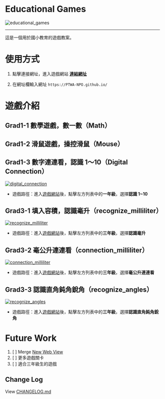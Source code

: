 # Educational Games

![educational_games](https://img.shields.io/github/v/tag/PTWA-NPO/PTWA-NPO.github.io)

---
這是一個用於國小教育的遊戲教案。

# 使用方式

[//]: # (TODO demo gif)

1. 點擊連接網址，進入遊戲網站
    [**連結網址**](https://PTWA-NPO.github.io/)

2. 在網址欄輸入網址
    `https://PTWA-NPO.github.io/`

[//]: # (TODO demo gif)


# 遊戲介紹

## Grad1-1 數學遊戲，數一數（Math）

[//]: # (TODO write game information)

## Grad1-2 滑鼠遊戲，操控滑鼠（Mouse）

[//]: # (TODO write game information)

## Grad1-3 數字連連看，認識 1～10（Digital Connection）
[![digital_connection](https://img.shields.io/badge/digital_connection-v0.1.0-blue.svg)](./digital_connection)

- 遊戲路徑：進入[遊戲網站](https://PTWA-NPO.github.io/)後，點擊左方列表中的**一年級**，選擇**認識 1~10**

## Grad3-1 填入容積，認識毫升（recognize_milliliter）
[![recognize_milliliter](https://img.shields.io/badge/recognize_milliliter-v0.1.4-blue.svg)](./recognize_milliliter)

- 遊戲路徑：進入[遊戲網站](https://PTWA-NPO.github.io/)後，點擊左方列表中的**三年級**，選擇**認識毫升**

## Grad3-2 毫公升連連看（connection_milliliter）
[![connection_milliliter](https://img.shields.io/badge/connection_milliliter-v0.1.4-blue.svg)](./connection_milliliter)

- 遊戲路徑：進入[遊戲網站](https://PTWA-NPO.github.io/)後，點擊左方列表中的**三年級**，選擇**毫公升連連看**

## Grad3-3 認識直角鈍角銳角（recognize_angles）
[![recognize_angles](https://img.shields.io/badge/recognize_angles-v0.1.0-blue.svg)](./recognize_angles)

- 遊戲路徑：進入[遊戲網站](https://PTWA-NPO.github.io/)後，點擊左方列表中的**三年級**，選擇**認識直角鈍角銳角**

# Future Work

1. [ ] Merge [New Web View](https://aaronsutemp.github.io/)
2. [ ] 更多遊戲關卡
4. [ ] 適合三年級生的遊戲

## Change Log

View [CHANGELOG.md](./CHANGELOG.md)